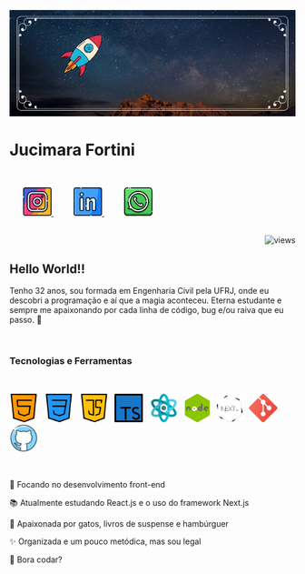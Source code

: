 ![capa](./assets/capaREADME.png)

# Jucimara Fortini

<br />
<p>
    &nbsp;&nbsp;&nbsp;&nbsp;&nbsp;
    <a href="https://www.instagram.com/jucimarafortini/" target="_blank">
        <img src="./assets/logoInstagram.png" height=50 />
    </a>
    &nbsp;&nbsp;&nbsp;&nbsp;&nbsp;&nbsp;&nbsp;&nbsp;
    <a href="https://www.linkedin.com/in/jucimara-alves-fortini-78b7bb196/" target="_blank">
        <img src="./assets/logoLinkedin.png" height=50 />
    </a>
    &nbsp;&nbsp;&nbsp;&nbsp;&nbsp;&nbsp;&nbsp;&nbsp;
    <a href="https://wa.me/5522981480391" target="_blank">
        <img src="./assets/logoWhatsapp.png" height=50 />
    </a>
</p>

<br />

<img src="https://komarev.com/ghpvc/?username=JuFortini&color=04cce6" alt="views" align="right">

<br />

## Hello World!!

Tenho 32 anos, sou formada em Engenharia Civil pela UFRJ, onde eu descobri a programação e aí que a magia aconteceu. Eterna estudante e sempre me apaixonando por cada linha de código, bug e/ou raiva que eu passo. 💖

<br />

### Tecnologias e Ferramentas

<br />
<p>
    <img src="./assets/logoHTML5.png" height=50 title="HTML5" />&nbsp;&nbsp;
    <img src="./assets/logoCSS3.png" height=50 title="CSS3" />&nbsp;&nbsp;
    <img src="./assets/logoJavaScript.png" height=50 title="JavaScript" />&nbsp;&nbsp;
    <img src="./assets/coolTypescript.png" height=50 title="TypeScript" />&nbsp;&nbsp;
    <img src="./assets/logoReactjs.png" height=50 title="React.js" />&nbsp;&nbsp;
    <img src="./assets/logoNodejs.png" height=50 title="Node.js" />&nbsp;&nbsp;
    <img src="./assets/logoNextjs.png" height=50 title="Next.js" />&nbsp;&nbsp;
    <img src="./assets/logoGit.png" height=50 title="Git" />&nbsp;&nbsp;
    <img src="./assets/logoGitHub.png" height=50 title="GitHub" />
</p>
<br />

🎯 Focando no desenvolvimento front-end

📚 Atualmente estudando React.js e o uso do framework Next.js

💙 Apaixonada por gatos, livros de suspense e hambúrguer

✨ Organizada e um pouco metódica, mas sou legal

🚀 Bora codar?

